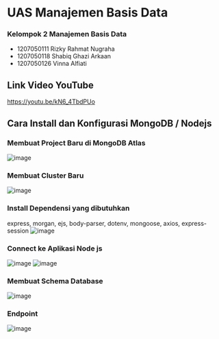 # UAS Manajemen Basis Data

### Kelompok 2 Manajemen Basis Data
- 1207050111 Rizky Rahmat Nugraha
- 1207050118 Shabiq Ghazi Arkaan
- 1207050126 Vinna Alfiati

## Link Video YouTube
https://youtu.be/kN6_4TbdPUo

## Cara Install dan Konfigurasi MongoDB / Nodejs
### Membuat Project Baru di MongoDB Atlas
![image](https://user-images.githubusercontent.com/76445601/209292689-a4026357-4510-46bc-afc1-e2a4553dc06e.png)
### Membuat Cluster Baru
![image](https://user-images.githubusercontent.com/76445601/209292794-e33037ba-3c74-45f5-a2a2-5e2cb2de7e41.png)
### Install Dependensi yang dibutuhkan
express, morgan, ejs, body-parser, dotenv, mongoose, axios, express-session
![image](https://user-images.githubusercontent.com/76445601/209294583-a7d43a68-15e5-4b04-8b58-6b183fb846f8.png)
### Connect ke Aplikasi Node js
![image](https://user-images.githubusercontent.com/76445601/209292849-cbe815a7-10ff-4fe1-bb90-f2803ebe98c5.png)
![image](https://user-images.githubusercontent.com/76445601/209293059-c56ff0aa-128b-4a7a-9d9e-919ce5815d47.png)
### Membuat Schema Database
![image](https://user-images.githubusercontent.com/76445601/209293364-e026e4d4-0e6d-461f-a379-552129fe2a1f.png)
### Endpoint
![image](https://user-images.githubusercontent.com/76445601/209293255-20eaeb15-b5e4-4ff4-a73f-7b64cb62e9aa.png)
